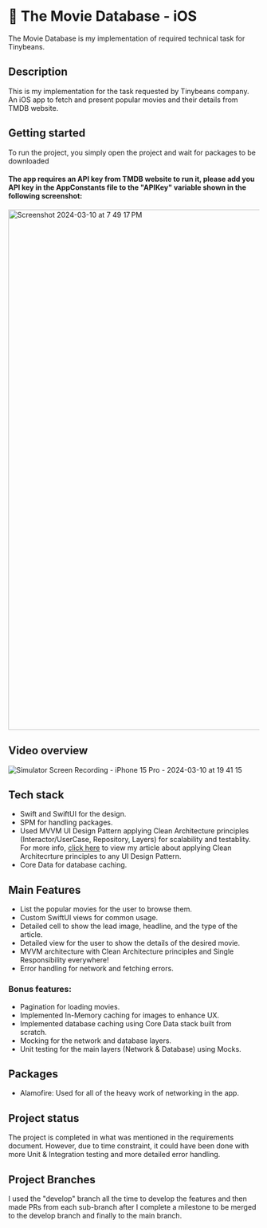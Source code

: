 # 🍏 The Movie Database - iOS
The Movie Database is my implementation of required technical task for Tinybeans.

## Description
This is my implementation for the task requested by Tinybeans company. An iOS app to fetch and present popular movies and their details from TMDB website.

## Getting started
To run the project, you simply open the project and wait for packages to be downloaded
#### The app requires an API key from TMDB website to run it, please add you API key in the AppConstants file to the "APIKey" variable shown in the following screenshot:
<img width="1044" alt="Screenshot 2024-03-10 at 7 49 17 PM" src="https://github.com/iNoor72/TMDB-SwiftUI/assets/52334140/3375c812-6126-4d6b-bb55-a3664f2bde6c">


## Video overview
![Simulator Screen Recording - iPhone 15 Pro - 2024-03-10 at 19 41 15](https://github.com/iNoor72/TMDB-SwiftUI/assets/52334140/b55820a5-c36a-4666-b675-3c82f7ea75c9)

## Tech stack
- Swift and SwiftUI for the design.
- SPM for handling packages.
- Used MVVM UI Design Pattern applying Clean Architecture principles (Interactor/UserCase, Repository, Layers) for scalability and testablity. For more info, <a href="https://www.google.com](https://inoor.hashnode.dev/clean-mvp-with-swift">click here</a> to view my article about applying Clean Architecrture principles to any UI Design Pattern.
- Core Data for database caching.

## Main Features
- List the popular movies for the user to browse them.
- Custom SwiftUI views for common usage.
- Detailed cell to show the lead image, headline, and the type of the article.
- Detailed view for the user to show the details of the desired movie.
- MVVM architecture with Clean Architecture principles and Single Responsibility everywhere!
- Error handling for network and fetching errors.

### Bonus features:
- Pagination for loading movies.
- Implemented In-Memory caching for images to enhance UX.
- Implemented database caching using Core Data stack built from scratch.
- Mocking for the network and database layers.
- Unit testing for the main layers (Network & Database) using Mocks.

## Packages
- Alamofire: Used for all of the heavy work of networking in the app.

## Project status
The project is completed in what was mentioned in the requirements document. 
However, due to time constraint, it could have been done with more Unit & Integration testing and more detailed error handling.

## Project Branches
I used the "develop" branch all the time to develop the features and then made PRs from each sub-branch after I complete a milestone to be merged to the develop branch and finally to the main branch.
